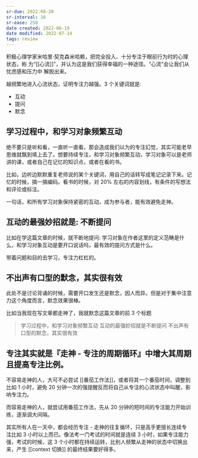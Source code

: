 ```yaml
---
sr-due: 2022-08-20
sr-interval: 16
sr-ease: 250
date created: 2022-06-19
date modified: 2022-07-14
tags: review
---
```


积极心理学家米哈里·契克森米哈赖，把完全投入、十分专注于眼前行为时的心理状态，称 为“[[心流]]”，并认为这是我们获得幸福的一种途径。“心流”会让我们从忧虑感和压力中 解脱出来。

越频繁地进入心流状态，证明专注力越强。3 个关键词就是:

- 互动
- 提问
- 默念

## 学习过程中，和学习对象频繁互动

绝不要只是听和看，一直听一直看，那会造成我们以为的专注幻觉，其实可能老早思维就飘到填上去了。想要持续专注，和学习对象频繁互动，学习对象可以是老师讲的课，或者自己在记忆的知识点，或者在看的书。

比如，边听边默默重复老师说的某个关键词，用自己的话转写成笔记记录下来。记忆的时候，搞一搞编码。看书的时候，对 20% 左右的内容划线，有条件的写想法和评论或标注。

一句话，和所有学习对象保持紧密的互动，成为参与者，能有效避免走神。

## 互动的最强妙招就是: 不断提问

比如在学这篇文章的时候，就不断地提问: 学习对象在作者这里的定义范畴是什么，和学习对象互动是要开口说话吗，最有效的提问方式是什么。

带着问题和目的去学习，专注力杠杠的。

## 不出声有口型的默念，其实很有效

此处不是讨论背诵的时候，需要开口发生还是默念，因人而异。但是对于集中注意力这个角度而言，默念效果很棒。

比如当我现在写文章都走神了，我就默念这篇文章的前 3 个标题

> 学习过程中，和学习对象频繁互动
> 互动的最强妙招就是不断提问
> 不出声有口型的默念，其实很有效

## 专注其实就是『走神 - 专注的周期循环』中增大其周期且提高专注比例。

不容易走神的人，大可不必尝试 [[番茄工作法]]，或者将其一个番茄时间，调整到比如 1 小时，避免 20 分钟一次的强提醒反而将自己从专注的心流状态中叫醒，影响专注力。

而容易走神的人，就尝试用番茄工作法，先从 20 分钟的短时间的专注能力开始训练，逐渐调大间隔。

其实所有人在一天中，都会经历专注 - 走神的往复循环，只是高手更擅长连续专注比如 3 小时以上而已。像法考一门考试的时间就是连续 3 小时，如果专注能力强，考试的时候，这 3 个小时都在持续运转，比别人频繁从走神的状态中切换出来，产生 [[context 切换]] 的最终结果要好得多。
